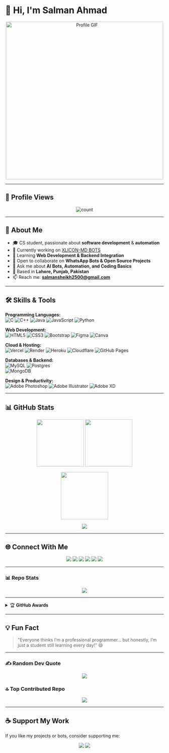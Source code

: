 # 👋 Hi, I'm Salman Ahmad  

<p align="center">  
  <a href="https://github.com/ahmmikun">
    <img src="https://i.pinimg.com/originals/63/bf/a2/63bfa20b6e5658bff2c8236b52933261.gif" alt="Profile GIF" height="500">
  </a>
</p>  

---

## 👥 Profile Views  

<p align="center">
  <img alt="count" src="https://count.getloli.com/get/@:ahmmikun?theme=original-new">
</p>

---

## 📌 About Me  
- 🎓 CS student, passionate about **software development** & **automation**  
- 🔭 Currently working on [XLICON-MD BOTS](https://github.com/ahmmikun/XLICON-V3-MD)  
- 🌱 Learning **Web Development & Backend Integration**  
- 🤝 Open to collaborate on **WhatsApp Bots & Open Source Projects**  
- 💬 Ask me about **AI Bots, Automation, and Coding Basics**  
- 📍 Based in **Lahore, Punjab, Pakistan**  
- 📫 Reach me: **salmansheikh2500@gmail.com**  

---

## 🛠️ Skills & Tools  

**Programming Languages:**  
![C](https://img.shields.io/badge/c-%2300599C.svg?style=for-the-badge&logo=c&logoColor=white) 
![C++](https://img.shields.io/badge/c++-%2300599C.svg?style=for-the-badge&logo=c%2B%2B&logoColor=white) 
![Java](https://img.shields.io/badge/java-%23ED8B00.svg?style=for-the-badge&logo=openjdk&logoColor=white) 
![JavaScript](https://img.shields.io/badge/javascript-%23323330.svg?style=for-the-badge&logo=javascript&logoColor=%23F7DF1E) 
![Python](https://img.shields.io/badge/python-3670A0?style=for-the-badge&logo=python&logoColor=ffdd54)  

**Web Development:**  
![HTML5](https://img.shields.io/badge/html5-%23E34F26.svg?style=for-the-badge&logo=html5&logoColor=white) 
![CSS3](https://img.shields.io/badge/css3-%231572B6.svg?style=for-the-badge&logo=css3&logoColor=white) 
![Bootstrap](https://img.shields.io/badge/bootstrap-%238511FA.svg?style=for-the-badge&logo=bootstrap&logoColor=white) 
![Figma](https://img.shields.io/badge/figma-%23F24E1E.svg?style=for-the-badge&logo=figma&logoColor=white) 
![Canva](https://img.shields.io/badge/Canva-%2300C4CC.svg?style=for-the-badge&logo=Canva&logoColor=white)  

**Cloud & Hosting:**  
![Vercel](https://img.shields.io/badge/vercel-%23000000.svg?style=for-the-badge&logo=vercel&logoColor=white) 
![Render](https://img.shields.io/badge/Render-%46E3B7.svg?style=for-the-badge&logo=render&logoColor=white) 
![Heroku](https://img.shields.io/badge/heroku-%23430098.svg?style=for-the-badge&logo=heroku&logoColor=white) 
![Cloudflare](https://img.shields.io/badge/Cloudflare-F38020?style=for-the-badge&logo=Cloudflare&logoColor=white) 
![GitHub Pages](https://img.shields.io/badge/github%20pages-121013?style=for-the-badge&logo=github&logoColor=white)  

**Databases & Backend:**  
![MySQL](https://img.shields.io/badge/mysql-%2300000f.svg?style=for-the-badge&logo=mysql&logoColor=white) 
![Postgres](https://img.shields.io/badge/postgres-%23316192.svg?style=for-the-badge&logo=postgresql&logoColor=white)  
![MongoDB](https://img.shields.io/badge/MongoDB-%234ea94b.svg?style=for-the-badge&logo=mongodb&logoColor=white)  

**Design & Productivity:**  
![Adobe Photoshop](https://img.shields.io/badge/adobe%20photoshop-%2331A8FF.svg?style=for-the-badge&logo=adobe%20photoshop&logoColor=white) 
![Adobe Illustrator](https://img.shields.io/badge/adobe%20illustrator-%23FF9A00.svg?style=for-the-badge&logo=adobe%20illustrator&logoColor=white) 
![Adobe XD](https://img.shields.io/badge/Adobe%20XD-470137?style=for-the-badge&logo=Adobe%20XD&logoColor=#FF61F6)  

---

## 📊 GitHub Stats  

<p align="center">
  <img src="https://github-readme-stats.vercel.app/api?username=ahmmikun&show_icons=true&theme=radical" height="150"/>
  <img src="https://github-readme-stats.vercel.app/api/top-langs/?username=ahmmikun&theme=radical&layout=compact" height="150"/>
</p>  

<p align="center">
  <img src="https://streak-stats.demolab.com/?user=ahmmikun&theme=radical" height="150"/>
</p>  

<p align="center">
  <img src="https://github-readme-activity-graph.vercel.app/graph?username=ahmmikun&bg_color=000000&color=9e4c98&line=9e4c98&point=403d3d&area=true&hide_border=true"/>
</p>  

---

## 🌐 Connect With Me  

<p align="center">
  <a href="https://youtube.com/@s4salmanyt"><img src="https://img.shields.io/badge/YouTube-ff0000?style=for-the-badge&logo=youtube&logoColor=white"></a>
  <a href="http://Wa.me/923184070915"><img src="https://img.shields.io/badge/Whatsapp-25D366?style=for-the-badge&logo=whatsapp&logoColor=white"></a>
  <a href="https://facebook.com/AhmmiKun"><img src="https://img.shields.io/badge/Facebook-1877F2?style=for-the-badge&logo=facebook&logoColor=white"></a>
  <a href="https://instagram.com/ahmmikun"><img src="https://img.shields.io/badge/Instagram-E4405F?style=for-the-badge&logo=instagram&logoColor=white"></a>
  <a href="https://x.com/ahmmikun"><img src="https://img.shields.io/badge/Twitter/X-000000?style=for-the-badge&logo=x&logoColor=white"></a>
  <a href="https://linkedin.com/in/ahmmikun"><img src="https://img.shields.io/badge/LinkedIn-0077B5?style=for-the-badge&logo=linkedin&logoColor=white"></a>
</p>  

---

### 📊 Repo Stats  
<p align="center">
  <img src="https://github-readme-stats.vercel.app/api/pin/?username=ahmmikun&repo=XLICON-V2-MD&theme=radical"/>
</p>  

---

<details>
  <summary>🏆 <b>GitHub Awards</b></summary><br/>
  <p align="center">
    <img src="https://github-profile-trophy.vercel.app/?username=ahmmikun"/>
  </p>
</details>  

---

## 💡 Fun Fact  
> "Everyone thinks I’m a professional programmer… but honestly, I’m just a student still learning every day!" 😄  

---

### ✍️ Random Dev Quote  
<p align="center">
  <img src="https://quotes-github-readme.vercel.app/api?type=horizontal&theme=light"/>
</p>  

### 🔝 Top Contributed Repo  
<p align="center">
  <img src="https://github-contributor-stats.vercel.app/api?username=ahmmikun&limit=5&theme=flat&combine_all_yearly_contributions=true"/>
</p>  

---

## ☕ Support My Work  
If you like my projects or bots, consider supporting me:  

<p align="center">
  <a href="https://buymeacoffee.com/ahmmikun"><img src="https://img.shields.io/badge/Buy%20Me%20a%20Coffee-ffdd00?style=for-the-badge&logo=buy-me-a-coffee&logoColor=black"></a>
  <a href="https://patreon.com/ahmmikun"><img src="https://img.shields.io/badge/Patreon-F96854?style=for-the-badge&logo=patreon&logoColor=white"></a>
</p>  
